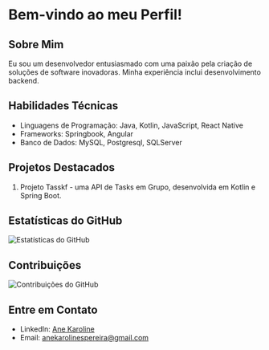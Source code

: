 # Bem-vindo ao meu Perfil!

## Sobre Mim
Eu sou um desenvolvedor entusiasmado com uma paixão pela criação de soluções de software inovadoras. Minha experiência inclui desenvolvimento backend.

## Habilidades Técnicas
- Linguagens de Programação: Java, Kotlin, JavaScript, React Native
- Frameworks: Springbook, Angular
- Banco de Dados: MySQL, Postgresql, SQLServer

## Projetos Destacados
1. Projeto Tasskf - uma API de Tasks em Grupo, desenvolvida em Kotlin e Spring Boot.

## Estatísticas do GitHub
![Estatísticas do GitHub](https://github-readme-stats.vercel.app/api?username=anekaroline&show_icons=true&theme=dark)

## Contribuições
![Contribuições do GitHub](https://github-readme-streak-stats.herokuapp.com/?user=anekaroline&theme=dark)

## Entre em Contato
- LinkedIn: [Ane Karoline](https://www.linkedin.com/in/anekarolines/)
- Email: anekarolinespereira@gmail.com


